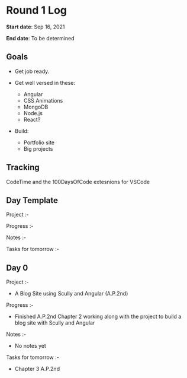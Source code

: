# Round 1 Log

**Start date**: Sep 16, 2021

**End date**: To be determined

## Goals

- Get job ready.
- Get well versed in these:

  - Angular
  - CSS Animations
  - MongoDB
  - Node.js
  - React?

- Build:
  - Portfolio site
  - Big projects

## Tracking

CodeTime and the 100DaysOfCode extesnions for VSCode

## Day Template

Project :-

Progress :-

Notes :-

Tasks for tomorrow :-

## Day 0

Project :-

- A Blog Site using Scully and Angular (A.P.2nd)

Progress :-

- Finished A.P.2nd Chapter 2 working along with the project to build a blog site with Scully and Angular

Notes :-

- No notes yet

Tasks for tomorrow :-

- Chapter 3 A.P.2nd
